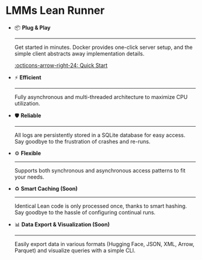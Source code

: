 # LMMs Lean Runner

<div class="grid cards" markdown>

-   :package: __Plug & Play__

    ---

    Get started in minutes. Docker provides one-click server setup, and the simple client abstracts away implementation details.

    [:octicons-arrow-right-24: Quick Start](quick-start.md)

-   :zap: __Efficient__

    ---

    Fully asynchronous and multi-threaded architecture to maximize CPU utilization.

-   :shield: __Reliable__

    ---

    All logs are persistently stored in a SQLite database for easy access. Say goodbye to the frustration of crashes and re-runs.

-   :gear: __Flexible__

    ---

    Supports both synchronous and asynchronous access patterns to fit your needs.

-   :recycle: __Smart Caching (Soon)__

    ---

    Identical Lean code is only processed once, thanks to smart hashing. Say goodbye to the hassle of configuring continual runs.

-   :bar_chart: __Data Export & Visualization (Soon)__

    ---

    Easily export data in various formats (Hugging Face, JSON, XML, Arrow, Parquet) and visualize queries with a simple CLI.

</div>
